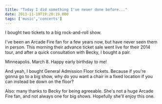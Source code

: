 ```yaml
---
title: "Today I did something I've never done before..."
date: 2013-11-19T19:20:19.000
tags: ['music','concerts']
---
```


I bought two tickets to a big rock-and-roll show.

I've been an Arcade Fire fan for a few years now, but have never seen them in person. This morning their advance ticket sale went live for their 2014 tour, and after a quick consultation with Becky, I bought a pair.

Minneapolis. March 8. Happy early birthday to me!

And yeah, I bought General Admission Floor tickets. Because if you're gonna go to a big show, why do you want a chair in a fixed location if you can instead be down on the floor?

Also: many thanks to Becky for being agreeable. She's not a huge Arcade Fire fan, and not always one for big shows. Hopefully she'll enjoy this one.
